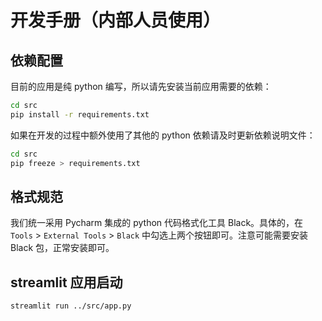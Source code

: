 # 开发手册（内部人员使用）

## 依赖配置

目前的应用是纯 python 编写，所以请先安装当前应用需要的依赖：

```bash
cd src
pip install -r requirements.txt
```

如果在开发的过程中额外使用了其他的 python 依赖请及时更新依赖说明文件：

```bash
cd src
pip freeze > requirements.txt
```

## 格式规范

我们统一采用 Pycharm 集成的 python 代码格式化工具 Black。具体的，在 `Tools` > `External Tools` > `Black` 中勾选上两个按钮即可。注意可能需要安装 Black 包，正常安装即可。

## streamlit 应用启动

```bash
streamlit run ../src/app.py
```
